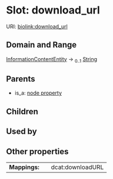 
# Slot: download_url




URI: [biolink:download_url](https://w3id.org/biolink/vocab/download_url)


## Domain and Range

[InformationContentEntity](InformationContentEntity.md) &#8594;  <sub>0..1</sub> [String](types/String.md)

## Parents

 *  is_a: [node property](node_property.md)

## Children


## Used by


## Other properties

|  |  |  |
| --- | --- | --- |
| **Mappings:** | | dcat:downloadURL |

